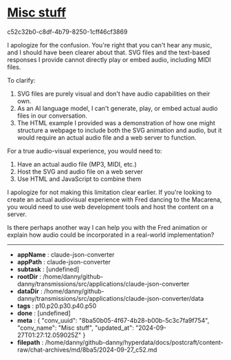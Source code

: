 # [Misc stuff](https://claude.ai/chat/8ba50b05-4f67-4b28-b00b-5c3c7fa9f754)

c52c32b0-c8df-4b79-8250-1cff46cf3869

 I apologize for the confusion. You're right that you can't hear any music, and I should have been clearer about that. SVG files and the text-based responses I provide cannot directly play or embed audio, including MIDI files. 

To clarify:

1. SVG files are purely visual and don't have audio capabilities on their own.
2. As an AI language model, I can't generate, play, or embed actual audio files in our conversation.
3. The HTML example I provided was a demonstration of how one might structure a webpage to include both the SVG animation and audio, but it would require an actual audio file and a web server to function.

For a true audio-visual experience, you would need to:
1. Have an actual audio file (MP3, MIDI, etc.)
2. Host the SVG and audio file on a web server
3. Use HTML and JavaScript to combine them

I apologize for not making this limitation clear earlier. If you're looking to create an actual audiovisual experience with Fred dancing to the Macarena, you would need to use web development tools and host the content on a server.

Is there perhaps another way I can help you with the Fred animation or explain how audio could be incorporated in a real-world implementation?

---

* **appName** : claude-json-converter
* **appPath** : claude-json-converter
* **subtask** : [undefined]
* **rootDir** : /home/danny/github-danny/transmissions/src/applications/claude-json-converter
* **dataDir** : /home/danny/github-danny/transmissions/src/applications/claude-json-converter/data
* **tags** : p10.p20.p30.p40.p50
* **done** : [undefined]
* **meta** : {
  "conv_uuid": "8ba50b05-4f67-4b28-b00b-5c3c7fa9f754",
  "conv_name": "Misc stuff",
  "updated_at": "2024-09-27T01:27:12.059025Z"
}
* **filepath** : /home/danny/github-danny/hyperdata/docs/postcraft/content-raw/chat-archives/md/8ba5/2024-09-27_c52.md